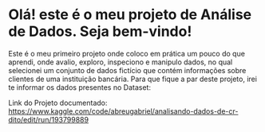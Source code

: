# **Olá! este é o meu projeto de Análise de Dados. Seja bem-vindo!**
 Este é o meu primeiro projeto onde coloco em prática um pouco do que aprendi, onde avalio, exploro, inspeciono e manipulo dados, no qual selecionei um conjunto de dados fictício que contém informações sobre clientes de uma instituição bancária.
     Para que fique a par deste projeto, irei te informar os dados presentes no Dataset:
     
 Link do Projeto documentado: https://www.kaggle.com/code/abreugabriel/analisando-dados-de-cr-dito/edit/run/193799889
